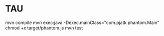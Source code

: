 # TAU
mvn compile
mvn exec:java -Dexec.mainClass="com.pjatk.phantom.Main"
chmod +x target/phantom.js
mvn test
